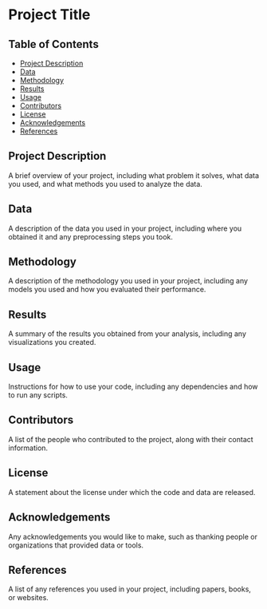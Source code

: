 # Project Title

## Table of Contents

- [Project Description](#project-description)
- [Data](#data)
- [Methodology](#methodology)
- [Results](#results)
- [Usage](#usage)
- [Contributors](#contributors)
- [License](#license)
- [Acknowledgements](#acknowledgements)
- [References](#references)

## Project Description

A brief overview of your project, including what problem it solves, what data you used, and what methods you used to analyze the data.

## Data

A description of the data you used in your project, including where you obtained it and any preprocessing steps you took.

## Methodology

A description of the methodology you used in your project, including any models you used and how you evaluated their performance.

## Results

A summary of the results you obtained from your analysis, including any visualizations you created.

## Usage

Instructions for how to use your code, including any dependencies and how to run any scripts.

## Contributors

A list of the people who contributed to the project, along with their contact information.

## License

A statement about the license under which the code and data are released.

## Acknowledgements

Any acknowledgements you would like to make, such as thanking people or organizations that provided data or tools.

## References

A list of any references you used in your project, including papers, books, or websites.
